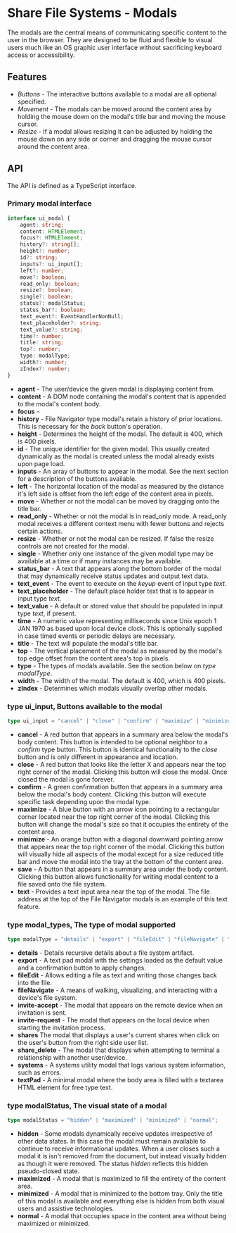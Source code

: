 # Share File Systems - Modals
The modals are the central means of communicating specific content to the user in the browser.  They are designed to be fluid and flexible to visual users much like an OS graphic user interface without sacrificing keyboard access or accessibility.

## Features
* *Buttons* - The interactive buttons available to a modal are all optional specified.
* *Movement* - The modals can be moved around the content area by holding the mouse down on the modal's title bar and moving the mouse cursor.
* *Resize* - If a modal allows resizing it can be adjusted by holding the mouse down on any side or corner and dragging the mouse cursor around the content area.

## API
The API is defined as a TypeScript interface.

### Primary modal interface
```typescript
interface ui_modal {
    agent: string;
    content: HTMLElement;
    focus?: HTMLElement;
    history?: string[];
    height?: number;
    id?: string;
    inputs?: ui_input[];
    left?: number;
    move?: boolean;
    read_only: boolean;
    resize?: boolean;
    single?: boolean;
    status?: modalStatus;
    status_bar?: boolean;
    text_event?: EventHandlerNonNull;
    text_placeholder?: string;
    text_value?: string;
    time?: number;
    title: string;
    top?: number;
    type: modalType;
    width?: number;
    zIndex?: number;
}
```

* **agent** - The user/device the given modal is displaying content from.
* **content** - A DOM node containing the modal's content that is appended to the modal's content body.
* **focus** - 
* **history** - File Navigator type modal's retain a history of prior locations. This is necessary for the *back* button's operation.
* **height** - Determines the height of the modal.  The default is 400, which is 400 pixels.
* **id** - The unique identifier for the given modal.  This usually created dynamically as the modal is created unless the modal already exists upon page load.
* **inputs** - An array of buttons to appear in the modal.  See the next section for a description of the buttons available.
* **left** - The horizontal location of the modal as measured by the distance it's left side is offset from the left edge of the content area in pixels.
* **move** - Whether or not the modal can be moved by dragging onto the title bar.
* **read_only** - Whether or not the modal is in read_only mode.  A read_only modal receives a different context menu with fewer buttons and rejects certain actions.
* **resize** - Whether or not the modal can be resized.  If false the resize controls are not created for the modal.
* **single** - Whether only one instance of the given modal type may be available at a time or if many instances may be available.
* **status_bar** - A text that appears along the bottom border of the modal that may dynamically receive status updates and output text data.
* **text_event** - The event to execute on the *keyup* event of input type *text*.
* **text_placeholder** - The default place holder text that is to appear in input type *text*.
* **text_value** - A default or stored value that should be populated in input type *text*, if present.
* **time** - A numeric value representing milliseconds since Unix epoch 1 JAN 1970 as based upon local device clock. This is optionally supplied in case timed events or periodic delays are necessary.
* **title** - The text will populate the modal's title bar.
* **top** - The vertical placement of the modal as measured by the modal's top edge offset from the content area's top in pixels.
* **type** - The types of modals available.  See the section below on *type modalType*.
* **width** - The width of the modal.  The default is 400, which is 400 pixels.
* **zIndex** - Determines which modals visually overlap other modals.

### type ui_input, Buttons available to the modal
```typescript
type ui_input = "cancel" | "close" | "confirm" | "maximize" | "minimize" | "save" | "text";
```

* **cancel** - A red button that appears in a summary area below the modal's body content.  This button is intended to be optional neighbor to a *confirm* type button.  This button is identical functionality to the *close* button and is only different in appearance and location.
* **close** - A red button that looks like the letter X and appears near the top right corner of the modal.  Clicking this button will close the modal.  Once closed the modal is gone forever.
* **confirm** - A green confirmation button that appears in a summary area below the modal's body content.  Clicking this button will execute specific task depending upon the modal type.
* **maximize** - A blue button with an arrow icon pointing to a rectangular corner located near the top right corner of the modal.  Clicking this button will change the modal's size so that it occupies the entirety of the content area.
* **minimize** - An orange button with a diagonal downward pointing arrow that appears near the top right corner of the modal.  Clicking this button will visually hide all aspects of the modal except for a size reduced title bar and move the modal into the tray at the bottom of the content area.
* **save** - A button that appears in a summary area under the body content.  Clicking this button allows functionality for writing modal content to a file saved onto the file system.
* **text** - Provides a text input area near the top of the modal.  The file address at the top of the File Navigator modals is an example of this text feature.

### type modal_types, The type of modal supported
```typescript
type modalType = "details" | "export" | "fileEdit" | "fileNavigate" | "invite-accept" | "invite-request" | "shares" | "share_delete" | "systems" | "textPad";
```

* **details** - Details recursive details about a file system artifact.
* **export** - A text pad modal with the settings loaded as the default value and a confirmation button to apply changes.
* **fileEdit** - Allows editing a file as text and writing those changes back into the file.
* **fileNavigate** - A means of walking, visualizing, and interacting with a device's file system.
* **invite-accept** - The modal that appears on the remote device when an invitation is sent.
* **invite-request** - The modal that appears on the local device when starting the invitation process.
* **shares** The modal that displays a user's current shares when click on the user's button from the right side user list.
* **share_delete** - The modal that displays when attempting to terminal a relationship with another user/device.
* **systems** - A systems utility modal that logs various system information, such as errors.
* **textPad** - A minimal modal where the body area is filled with a textarea HTML element for free type text.

### type modalStatus, The visual state of a modal
```typescript
type modalStatus = "hidden" | "maximized" | "minimized" | "normal";
```

* **hidden** - Some modals dynamically receive updates irrespective of other data states.  In this case the modal must remain available to continue to receive informational updates.  When a user closes such a modal it is isn't removed from the document, but instead visually hidden as though it were removed.  The status *hidden* reflects this hidden pseudo-closed state.
* **maximized** - A modal that is maximized to fill the entirety of the content area.
* **minimized** - A modal that is minimized to the bottom tray.  Only the title of this modal is available and everything else is hidden from both visual users and assistive technologies.
* **normal** - A modal that occupies space in the content area without being maximized or minimized.